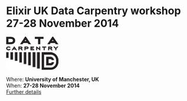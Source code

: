 Elixir UK Data Carpentry workshop 27-28 November 2014
==================
![Data Carpentry logo](https://raw.githubusercontent.com/datacarpentry/logos/master/DC1_logo_small.png "Data Carpentry logo")  

Where: **University of Manchester, UK**    
When: **27-28 November 2014**  
[Further details](http://apawlik.github.io/2014-11-27-elixiruk-manchester)



